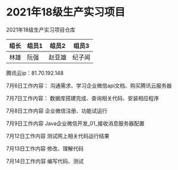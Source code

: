 # 2021年18级生产实习项目

2021年18级生产实习项目仓库

| 组长   | 组员1  | 组员2  | 组员3  | 
| -------|--------|------- | ------ |
| 林雄 | 阮强 | 赵亚雄 | 纪子闻  |

腾讯云ip：81.70.192.148


7月6日工作内容：
沟通需求、学习企业微信api文档、购买腾讯云服务器


7月7日工作内容：
数据库搭建完成、查询相关代码、安装相应程序


7月8日工作内容
企业微信注册、功能试运行


7月9日工作内容
Java企业微信开发_01_接收消息服务器配置


7月12日工作内容
测试网上相关代码运行结果


7月13日工作内容
修改、理解代码

7月14日工作内容
编写代码、测试
